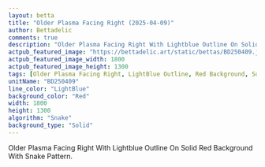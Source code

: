 ```yaml
---
layout: betta
title: "Older Plasma Facing Right (2025-04-09)"
author: Bettadelic
comments: true
description: "Older Plasma Facing Right With Lightblue Outline On Solid Red Background With Snake Pattern."
actpub_featured_image: "https://bettadelic.art/static/bettas/BD250409.jpg"
actpub_featured_image_width: 1800
actpub_featured_image_height: 1300
tags: [Older Plasma Facing Right, LightBlue Outline, Red Background, Solid Background Pattern, Snake Pattern, April 2025]
unitName: "BD250409"
line_color: "LightBlue"
background_color: "Red"
width: 1800
height: 1300
algorithm: "Snake"
background_type: "Solid"
---
```


Older Plasma Facing Right With Lightblue Outline On Solid Red Background With Snake Pattern.
